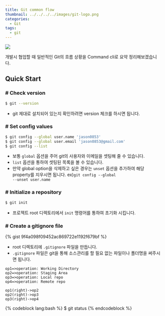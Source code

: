 ```yaml
---
title: Git common flow
thumbnail: ../../../../images/git-logo.png
categories:
  - Git
tags: 
  - git
---
```


![](../../../../images/git-logo.png)

개발시 협업할 때 일반적인 Git의 흐름 상황을 Command cli로 요약 정리해보겠습니다.

## Quick Start

### # Check version

``` bash
$ git --version
```

* git 제대로 설치되어 있는지 확인하려면 version 체크를 하시면 됩니다.

### # Set config values

``` bash
$ git config --global user.name 'jason0853'
$ git config --global user.email 'jason0853@gmail.com'
$ git config --list
```

* 보통 <code>global</code> 옵션을 주어 git의 사용자와 이메일을 셋팅해 줄 수 있습니다.
* <code>list</code> 옵션을 통하여 셋팅된 목록을 볼 수 있습니다.
* 만약 global option을 삭제하고 싶은 경우는 <code>unset</code> 옵션을 추가하여 해당 property를 지우시면 됩니다.
ex)<code>git config --global --unset user.name</code>


### # Initialize a repository

``` bash
$ git init
```

* 프로젝트 root 디렉토리에서 <code>init</code> 명령어를 통하여 초기화 시킵니다.

### # Create a gitignore file

{% gist 9f4a098f09452ac869722e1192f679bf %}

* root 디렉토리에 <code>.gitignore</code> 파일을 만듭니다.
* <code>.gitignore</code> 파일은 git을 통해 소스관리를 할 필요 없는 파일이나 폴더명을 써주시면 됩니다.

``` flow
op1=>operation: Working Directory
op2=>operation: Staging Area
op3=>operation: Local repo
op4=>operation: Remote repo

op1(right)->op2
op2(right)->op3
op3(right)->op4
```


{% codeblock lang:bash %}
$ git status
{% endcodeblock %}
